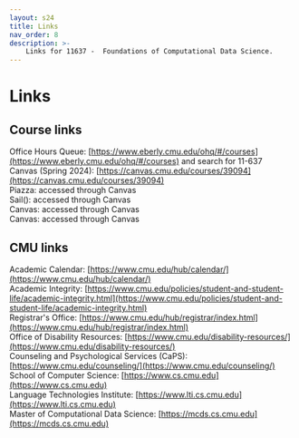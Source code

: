 ```yaml
---
layout: s24
title: Links
nav_order: 8
description: >-
    Links for 11637 -  Foundations of Computational Data Science.
---
```


# Links
## Course links

Office Hours Queue: [https://www.eberly.cmu.edu/ohq/#/courses](https://www.eberly.cmu.edu/ohq/#/courses) and search for 11-637 <br />
Canvas (Spring 2024): [https://canvas.cmu.edu/courses/39094](https://canvas.cmu.edu/courses/39094) <br />
Piazza: accessed through Canvas <br />
Sail(): accessed through Canvas <br />
Canvas: accessed through Canvas <br />
Canvas: accessed through Canvas

## CMU links

Academic Calendar: [https://www.cmu.edu/hub/calendar/](https://www.cmu.edu/hub/calendar/) <br />
Academic Integrity: [https://www.cmu.edu/policies/student-and-student-life/academic-integrity.html](https://www.cmu.edu/policies/student-and-student-life/academic-integrity.html) <br />
Registrar's Office: [https://www.cmu.edu/hub/registrar/index.html](https://www.cmu.edu/hub/registrar/index.html) <br />
Office of Disability Resources: [https://www.cmu.edu/disability-resources/](https://www.cmu.edu/disability-resources/) <br />
Counseling and Psychological Services (CaPS): [https://www.cmu.edu/counseling/](https://www.cmu.edu/counseling/) <br />
School of Computer Science: [https://www.cs.cmu.edu](https://www.cs.cmu.edu) <br />
Language Technologies Institute: [https://www.lti.cs.cmu.edu](https://www.lti.cs.cmu.edu) <br />
Master of Computational Data Science: [https://mcds.cs.cmu.edu](https://mcds.cs.cmu.edu)